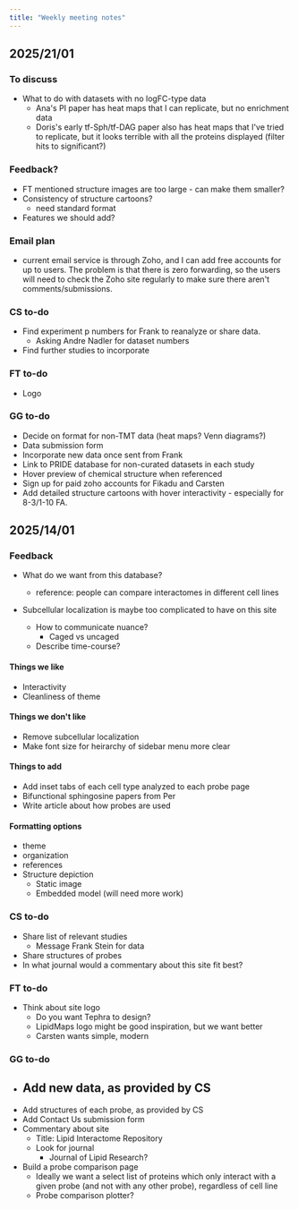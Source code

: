 ```yaml
---
title: "Weekly meeting notes"
---
```



## 2025/21/01

### To discuss
- What to do with datasets with no logFC-type data
	- Ana's PI paper has heat maps that I can replicate, but no enrichment data
	- Doris's early tf-Sph/tf-DAG paper also has heat maps that I've tried to replicate, but it looks terrible with all the proteins displayed (filter hits to significant?)
	
### Feedback?
- FT mentioned structure images are too large - can make them smaller?
- Consistency of structure cartoons?
	- need standard format
- Features we should add?

### Email plan

- current email service is through Zoho, and I can add free accounts for up to users. The problem is that there is zero forwarding, so the users will need to check the Zoho site regularly to make sure there aren't comments/submissions.

### CS to-do
- Find experiment p numbers for Frank to reanalyze or share data.
	- Asking Andre Nadler for dataset numbers
- Find further studies to incorporate

### FT to-do
- Logo

### GG to-do
- Decide on format for non-TMT data (heat maps? Venn diagrams?)
- Data submission form
- Incorporate new data once sent from Frank
- Link to PRIDE database for non-curated datasets in each study
- Hover preview of chemical structure when referenced
- Sign up for paid zoho accounts for Fikadu and Carsten
- Add detailed structure cartoons with hover interactivity - especially for 8-3/1-10 FA.

## 2025/14/01

### Feedback

- What do we want from this database?
	- reference: people can compare interactomes in different cell lines

- Subcellular localization is maybe too complicated to have on this site
	- How to communicate nuance?
		- Caged vs uncaged
	- Describe time-course?

#### Things we like

- Interactivity
- Cleanliness of theme

#### Things we don't like

- Remove subcellular localization
- Make font size for heirarchy of sidebar menu more clear

#### Things to add

- Add inset tabs of each cell type analyzed to each probe page
- Bifunctional sphingosine papers from Per
- Write article about how probes are used

#### Formatting options

- theme
- organization
- references
- Structure depiction
	- Static image
	- Embedded model (will need more work)

### CS to-do

* Share list of relevant studies
	- Message Frank Stein for data
* Share structures of probes
* In what journal would a commentary about this site fit best?

### FT to-do

* Think about site logo
	* Do you want Tephra to design?
	* LipidMaps logo might be good inspiration, but we want better
	* Carsten wants simple, modern

### GG to-do

* Add new data, as provided by CS
	- 
* Add structures of each probe, as provided by CS
* Add Contact Us submission form
* Commentary about site
	- Title: Lipid Interactome Repository
	- Look for journal
		- Journal of Lipid Research?
* Build a probe comparison page
	- Ideally we want a select list of proteins which only interact with a given probe (and not with any other probe), regardless of cell line
	- Probe comparison plotter?

